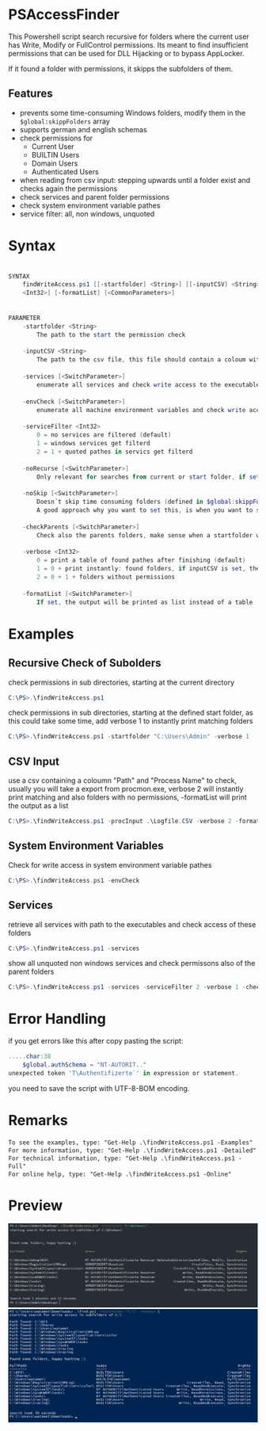 # PSAccessFinder
 
This Powershell script search recursive for folders where the current user has Write, Modify or FullControl permissions. Its meant to find insufficient permissions that can be used for DLL Hijacking or to bypass AppLocker. 

If it found a folder with permissions, it skipps the subfolders of them.

## Features
- prevents some time-consuming Windows folders, modify them in the `$global:skippFolders` array
- supports german and english schemas
- check permissions for
    - Current User
    - BUILTIN Users
    - Domain Users
    - Authenticated Users
- when reading from csv input: stepping upwards until a folder exist and checks again the permissions
- check services and parent folder permissions
- check system environment variable pathes
- service filter: all, non windows, unquoted



# Syntax
```powershell

SYNTAX
    findWriteAccess.ps1 [[-startfolder] <String>] [[-inputCSV] <String>] [-services] [-envCheck] [[-serviceFilter] <Int32>] [-noRecurse] [-noSkip] [-checkParents] [[-verbose]        
    <Int32>] [-formatList] [<CommonParameters>]


PARAMETER
    -startfolder <String>
        The path to the start the permission check

    -inputCSV <String>
        The path to the csv file, this file should contain a coloum with the header "Path" and "Process Name", like the procmon export produce it.

    -services [<SwitchParameter>]
        enumerate all services and check write access to the executable pathes

    -envCheck [<SwitchParameter>]
        enumerate all machine environment variables and check write access to the executable pathes

    -serviceFilter <Int32>
        0 = no services are filtered (default)
        1 = windows services get filterd
        2 = 1 + quoted pathes in servics get filterd

    -noRecurse [<SwitchParameter>]
        Only relevant for searches from current or start folder, if set, searching in subfolders will be skipped

    -noSkip [<SwitchParameter>]
        Doesn´t skip time consuming folders (defined in $global:skippFolders) AND doesn´t break if permissions are found (it keeps searching in subfolders), use carefuly because this can take ages!
        A good approach why you want to set this, is when you want to search for writeable subfolders of a specific application location, defined with -starfolder

    -checkParents [<SwitchParameter>]
        Check also the parents folders, make sense when a startfolder which is not on root level is defined or in combination with the service parameter

    -verbose <Int32>
        0 = print a table of found pathes after finishing (default)
        1 = 0 + print instantly: found folders, if inputCSV is set, the cleaned csv table, if service is set, the services
        2 = 0 + 1 + folders without permissions

    -formatList [<SwitchParameter>]
        If set, the output will be printed as list instead of a table
```


# Examples

## Recursive Check of Subolders
check permissions in sub directories, starting at the current directory
```powershell
C:\PS>.\findWriteAccess.ps1
````
check permissions in sub directories, starting at the defined start folder, as this could take some time, add verbose 1 to instantly print matching folders
```powershell
C:\PS>.\findWriteAccess.ps1 -startfolder "C:\Users\Admin" -verbose 1
```    

## CSV Input

use a csv containing a coloumn "Path" and "Process Name" to check, usually you will take a export from procmon.exe, verbose 2 will instantly print matching and also folders with no permissions, -formatList will print the output as a list

```powershell
C:\PS>.\findWriteAccess.ps1 -procInput .\Logfile.CSV -verbose 2 -formatList
```

## System Environment Variables

Check for write access in system environment variable pathes

```powershell
C:\PS>.\findWriteAccess.ps1 -envCheck
```

## Services

retrieve all services with path to the executables and check access of these folders

```powershell
C:\PS>.\findWriteAccess.ps1 -services
```

show all unquoted non windows services and check permissons also of the parent folders

```powershell
C:\PS>.\findWriteAccess.ps1 -services -serviceFilter 2 -verbose 1 -checkParents
```

# Error Handling

if you get errors like this after copy pasting the script:

```powershell
.....char:38
    $global.authSchema = "NT-AUTORIT.."
unexpected token 'T\Authentifizerte`' in expression or statement.
```

you need to save the script with UTF-8-BOM encoding.



# Remarks
```
To see the examples, type: "Get-Help .\findWriteAccess.ps1 -Examples"
For more information, type: "Get-Help .\findWriteAccess.ps1 -Detailed"
For technical information, type: "Get-Help .\findWriteAccess.ps1 -Full"
For online help, type: "Get-Help .\findWriteAccess.ps1 -Online"
```

# Preview

![Demo 1](https://github.com/secure-77/PSAccessFinder/blob/main/WindowsClient.png "Demo 1")
![Demo 2](https://github.com/secure-77/PSAccessFinder/blob/main/WindowsServer.png "Demo 2")
